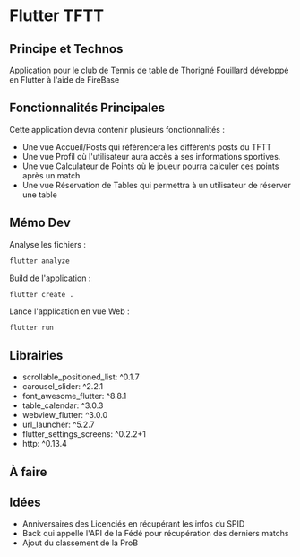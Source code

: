 # Flutter TFTT

## Principe et Technos

Application pour le club de Tennis de table de Thorigné Fouillard développé en Flutter à l'aide de FireBase

## Fonctionnalités Principales

Cette application devra contenir plusieurs fonctionnalités :
- Une vue Accueil/Posts qui référencera les différents posts du TFTT
- Une vue Profil où l'utilisateur aura accès à ses informations sportives.
- Une vue Calculateur de Points où le joueur pourra calculer ces points après un match
- Une vue Réservation de Tables qui permettra à un utilisateur de réserver une table

## Mémo Dev

Analyse les fichiers :
```sh
flutter analyze
```

Build de l'application :
```sh
flutter create .
```

Lance l'application en vue Web :
```
flutter run
```

## Librairies

- scrollable_positioned_list: ^0.1.7
- carousel_slider: ^2.2.1
- font_awesome_flutter: ^8.8.1
- table_calendar: ^3.0.3
- webview_flutter: ^3.0.0
- url_launcher: ^5.2.7
- flutter_settings_screens: ^0.2.2+1 
- http: ^0.13.4

## À faire

## Idées

- Anniversaires des Licenciés en récupérant les infos du SPID
- Back qui appelle l'API de la Fédé pour récupération des derniers matchs
- Ajout du classement de la ProB 

